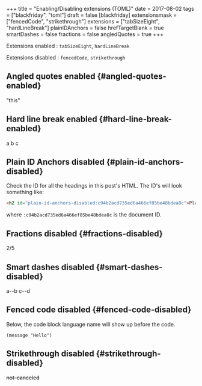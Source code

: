 +++
title = "Enabling/Disabling extensions (TOML)"
date = 2017-08-02
tags = ["blackfriday", "toml"]
draft = false
[blackfriday]
  extensionsmask = ["fencedCode", "strikethrough"]
  extensions = ["tabSizeEight", "hardLineBreak"]
  plainIDAnchors = false
  hrefTargetBlank = true
  smartDashes = false
  fractions = false
  angledQuotes = true
+++

Extensions enabled
: `tabSizeEight`, `hardLineBreak`

Extensions disabled
: `fencedCode`, `strikethrough`


## Angled quotes enabled {#angled-quotes-enabled}

"this"


## Hard line break enabled {#hard-line-break-enabled}

a
b
c


## Plain ID Anchors disabled {#plain-id-anchors-disabled}

Check the ID for all the headings in this post's HTML. The ID's will
look something like:

```html
<h2 id="plain-id-anchors-disabled:c94b2acd735ed6a466ef85be48bdea8c">Plain ID Anchors disabled</h2>
```

where `:c94b2acd735ed6a466ef85be48bdea8c` is the document ID.


## Fractions disabled {#fractions-disabled}

2/5


## Smart dashes disabled {#smart-dashes-disabled}

a--b	c--d


## Fenced code disabled {#fenced-code-disabled}

Below, the code block language name will show up before the code.

```emacs-lisp
(message "Hello")
```


## Strikethrough disabled {#strikethrough-disabled}

~~not-canceled~~

